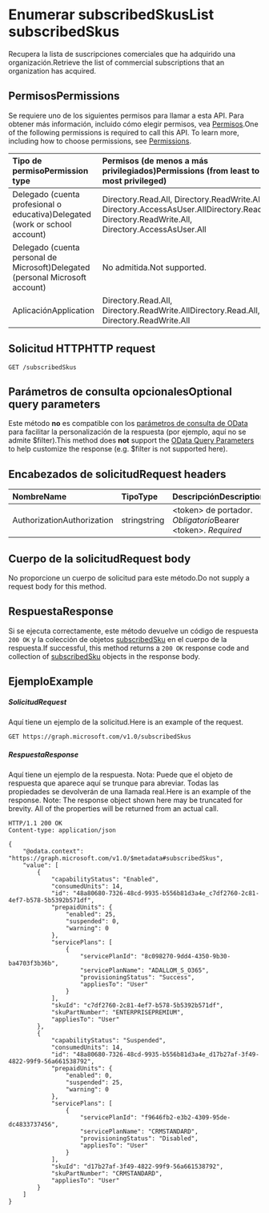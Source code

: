 # <a name="list-subscribedskus"></a><span data-ttu-id="31edd-101">Enumerar subscribedSkus</span><span class="sxs-lookup"><span data-stu-id="31edd-101">List subscribedSkus</span></span>
<span data-ttu-id="31edd-102">Recupera la lista de suscripciones comerciales que ha adquirido una organización.</span><span class="sxs-lookup"><span data-stu-id="31edd-102">Retrieve the list of commercial subscriptions that an organization has acquired.</span></span>

## <a name="permissions"></a><span data-ttu-id="31edd-103">Permisos</span><span class="sxs-lookup"><span data-stu-id="31edd-103">Permissions</span></span>
<span data-ttu-id="31edd-p101">Se requiere uno de los siguientes permisos para llamar a esta API. Para obtener más información, incluido cómo elegir permisos, vea [Permisos](../../../concepts/permissions_reference.md).</span><span class="sxs-lookup"><span data-stu-id="31edd-p101">One of the following permissions is required to call this API. To learn more, including how to choose permissions, see [Permissions](../../../concepts/permissions_reference.md).</span></span>


|<span data-ttu-id="31edd-106">Tipo de permiso</span><span class="sxs-lookup"><span data-stu-id="31edd-106">Permission type</span></span>      | <span data-ttu-id="31edd-107">Permisos (de menos a más privilegiados)</span><span class="sxs-lookup"><span data-stu-id="31edd-107">Permissions (from least to most privileged)</span></span>              |
|:--------------------|:---------------------------------------------------------|
|<span data-ttu-id="31edd-108">Delegado (cuenta profesional o educativa)</span><span class="sxs-lookup"><span data-stu-id="31edd-108">Delegated (work or school account)</span></span> | <span data-ttu-id="31edd-109">Directory.Read.All, Directory.ReadWrite.All, Directory.AccessAsUser.All</span><span class="sxs-lookup"><span data-stu-id="31edd-109">Directory.Read.All, Directory.ReadWrite.All, Directory.AccessAsUser.All</span></span>    |
|<span data-ttu-id="31edd-110">Delegado (cuenta personal de Microsoft)</span><span class="sxs-lookup"><span data-stu-id="31edd-110">Delegated (personal Microsoft account)</span></span> | <span data-ttu-id="31edd-111">No admitida.</span><span class="sxs-lookup"><span data-stu-id="31edd-111">Not supported.</span></span>    |
|<span data-ttu-id="31edd-112">Aplicación</span><span class="sxs-lookup"><span data-stu-id="31edd-112">Application</span></span> | <span data-ttu-id="31edd-113">Directory.Read.All, Directory.ReadWrite.All</span><span class="sxs-lookup"><span data-stu-id="31edd-113">Directory.Read.All, Directory.ReadWrite.All</span></span> |

## <a name="http-request"></a><span data-ttu-id="31edd-114">Solicitud HTTP</span><span class="sxs-lookup"><span data-stu-id="31edd-114">HTTP request</span></span>
<!-- { "blockType": "ignored" } -->
```http
GET /subscribedSkus
```
## <a name="optional-query-parameters"></a><span data-ttu-id="31edd-115">Parámetros de consulta opcionales</span><span class="sxs-lookup"><span data-stu-id="31edd-115">Optional query parameters</span></span>
<span data-ttu-id="31edd-116">Este método **no** es compatible con los [parámetros de consulta de OData](http://developer.microsoft.com/en-us/graph/docs/overview/query_parameters) para facilitar la personalización de la respuesta (por ejemplo, aquí no se admite $filter).</span><span class="sxs-lookup"><span data-stu-id="31edd-116">This method does **not** support the [OData Query Parameters](http://developer.microsoft.com/en-us/graph/docs/overview/query_parameters) to help customize the response (e.g. $filter is not supported here).</span></span>

## <a name="request-headers"></a><span data-ttu-id="31edd-117">Encabezados de solicitud</span><span class="sxs-lookup"><span data-stu-id="31edd-117">Request headers</span></span>
| <span data-ttu-id="31edd-118">Nombre</span><span class="sxs-lookup"><span data-stu-id="31edd-118">Name</span></span>       | <span data-ttu-id="31edd-119">Tipo</span><span class="sxs-lookup"><span data-stu-id="31edd-119">Type</span></span> | <span data-ttu-id="31edd-120">Descripción</span><span class="sxs-lookup"><span data-stu-id="31edd-120">Description</span></span>|
|:-----------|:------|:----------|
| <span data-ttu-id="31edd-121">Authorization</span><span class="sxs-lookup"><span data-stu-id="31edd-121">Authorization</span></span>  | <span data-ttu-id="31edd-122">string</span><span class="sxs-lookup"><span data-stu-id="31edd-122">string</span></span>  | <span data-ttu-id="31edd-p102">&lt;token&gt; de portador. *Obligatorio*</span><span class="sxs-lookup"><span data-stu-id="31edd-p102">Bearer &lt;token&gt;. *Required*</span></span> |

## <a name="request-body"></a><span data-ttu-id="31edd-125">Cuerpo de la solicitud</span><span class="sxs-lookup"><span data-stu-id="31edd-125">Request body</span></span>
<span data-ttu-id="31edd-126">No proporcione un cuerpo de solicitud para este método.</span><span class="sxs-lookup"><span data-stu-id="31edd-126">Do not supply a request body for this method.</span></span>

## <a name="response"></a><span data-ttu-id="31edd-127">Respuesta</span><span class="sxs-lookup"><span data-stu-id="31edd-127">Response</span></span>

<span data-ttu-id="31edd-128">Si se ejecuta correctamente, este método devuelve un código de respuesta `200 OK` y la colección de objetos [subscribedSku](../resources/subscribedsku.md) en el cuerpo de la respuesta.</span><span class="sxs-lookup"><span data-stu-id="31edd-128">If successful, this method returns a `200 OK` response code and collection of [subscribedSku](../resources/subscribedsku.md) objects in the response body.</span></span>
## <a name="example"></a><span data-ttu-id="31edd-129">Ejemplo</span><span class="sxs-lookup"><span data-stu-id="31edd-129">Example</span></span>
##### <a name="request"></a><span data-ttu-id="31edd-130">Solicitud</span><span class="sxs-lookup"><span data-stu-id="31edd-130">Request</span></span>
<span data-ttu-id="31edd-131">Aquí tiene un ejemplo de la solicitud.</span><span class="sxs-lookup"><span data-stu-id="31edd-131">Here is an example of the request.</span></span>
<!-- {
  "blockType": "request",
  "name": "get_subscribedskus"
}-->
```http
GET https://graph.microsoft.com/v1.0/subscribedSkus
```
##### <a name="response"></a><span data-ttu-id="31edd-132">Respuesta</span><span class="sxs-lookup"><span data-stu-id="31edd-132">Response</span></span>
<span data-ttu-id="31edd-p103">Aquí tiene un ejemplo de la respuesta. Nota: Puede que el objeto de respuesta que aparece aquí se trunque para abreviar. Todas las propiedades se devolverán de una llamada real.</span><span class="sxs-lookup"><span data-stu-id="31edd-p103">Here is an example of the response. Note: The response object shown here may be truncated for brevity. All of the properties will be returned from an actual call.</span></span>
<!-- {
  "blockType": "response",
  "truncated": true,
  "@odata.type": "microsoft.graph.subscribedSku",
  "isCollection": true
} -->
```http
HTTP/1.1 200 OK
Content-type: application/json

{
    "@odata.context": "https://graph.microsoft.com/v1.0/$metadata#subscribedSkus",
    "value": [
        {
            "capabilityStatus": "Enabled",
            "consumedUnits": 14,
            "id": "48a80680-7326-48cd-9935-b556b81d3a4e_c7df2760-2c81-4ef7-b578-5b5392b571df",
            "prepaidUnits": {
                "enabled": 25,
                "suspended": 0,
                "warning": 0
            },
            "servicePlans": [
                {
                    "servicePlanId": "8c098270-9dd4-4350-9b30-ba4703f3b36b",
                    "servicePlanName": "ADALLOM_S_O365",
                    "provisioningStatus": "Success",
                    "appliesTo": "User"
                }
            ],
            "skuId": "c7df2760-2c81-4ef7-b578-5b5392b571df",
            "skuPartNumber": "ENTERPRISEPREMIUM",
            "appliesTo": "User"
        },
        {
            "capabilityStatus": "Suspended",
            "consumedUnits": 14,
            "id": "48a80680-7326-48cd-9935-b556b81d3a4e_d17b27af-3f49-4822-99f9-56a661538792",
            "prepaidUnits": {
                "enabled": 0,
                "suspended": 25,
                "warning": 0
            },
            "servicePlans": [
                {
                    "servicePlanId": "f9646fb2-e3b2-4309-95de-dc4833737456",
                    "servicePlanName": "CRMSTANDARD",
                    "provisioningStatus": "Disabled",
                    "appliesTo": "User"
                }
            ],
            "skuId": "d17b27af-3f49-4822-99f9-56a661538792",
            "skuPartNumber": "CRMSTANDARD",
            "appliesTo": "User"
        }
    ]
}
```

<!-- uuid: 8fcb5dbc-d5aa-4681-8e31-b001d5168d79
2015-10-25 14:57:30 UTC -->
<!-- {
  "type": "#page.annotation",
  "description": "List subscribedSkus",
  "keywords": "",
  "section": "documentation",
  "tocPath": ""
}-->
